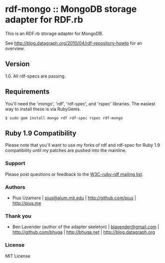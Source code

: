 # rdf-mongo :: MongoDB storage adapter for RDF.rb

This is an RDF.rb storage adapter for MongoDB.

See <http://blog.datagraph.org/2010/04/rdf-repository-howto> for an overview.

## Version

1.0.  All rdf-specs are passing.

## Requirements

You'll need the 'mongo', 'rdf', 'rdf-spec', and 'rspec' libraries.  The easiest way to install these is via RubyGems.

    $ sudo gem install mongo rdf rdf-spec rspec rdf-mongo

## Ruby 1.9 Compatibility

Please note that you'll want to use my forks of rdf and rdf-spec for Ruby 1.9 compatibility until my patches are pushed into the mainline.

### Support

Please post questions or feedback to the [W3C-ruby-rdf mailing list][].

### Authors
 * Pius Uzamere | <pius@alum.mit.edu> | <http://github.com/pius> | <http://pius.me>

### Thank you

* Ben Lavender (author of the adapter skeleton) | <blavender@gmail.com> | <http://github.com/bhuga> | <http://bhuga.net> | <http://blog.datagraph.org>

### License

MIT License

[W3C-ruby-rdf mailing list]:        http://lists.w3.org/Archives/Public/public-rdf-ruby/

